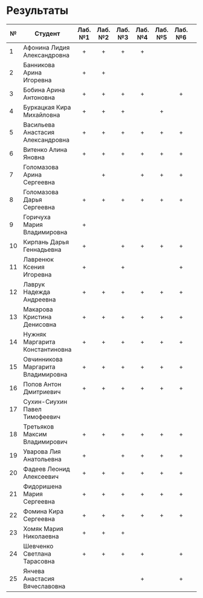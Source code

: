 # Результаты

| №   | Студент                            | Лаб. №1 | Лаб. №2 | Лаб. №3 | Лаб. №4 | Лаб. №5 | Лаб. №6 |     |     |
| --- | ---------------------------------- | :-----: | :-----: | :-----: | :-----: | :-----: | :-----: | :-: | :-: |
| 1   | Афонина Лидия Александровна        |    +    |    +    |    +    |    +    |         |         |     |     |
| 2   | Банникова Арина Игоревна           |    +    |    +    |         |         |         |         |     |     |
| 3   | Бобина Арина Антоновна             |    +    |    +    |    +    |    +    |         |    +    |     |     |
| 4   | Буркацкая Кира Михайловна          |    +    |    +    |    +    |         |    +    |         |     |     |
| 5   | Васильева Анастасия Александровна  |    +    |    +    |    +    |    +    |    +    |    +    |     |     |
| 6   | Витенко Алина Яновна               |    +    |    +    |    +    |    +    |    +    |    +    |     |     |
| 7   | Голомазова Арина Сергеевна         |         |    +    |         |    +    |    +    |    +    |     |     |
| 8   | Голомазова Дарья Сергеевна         |    +    |    +    |    +    |    +    |    +    |    +    |     |     |
| 9   | Горичуха Мария Владимировна        |    +    |         |         |         |         |         |     |     |
| 10  | Кирпань Дарья Геннадьевна          |    +    |         |    +    |    +    |    +    |    +    |     |     |
| 11  | Лавренюк Ксения Игоревна           |    +    |         |    +    |         |         |    +    |     |     |
| 12  | Лаврук Надежда Андреевна           |    +    |    +    |    +    |    +    |    +    |    +    |     |     |
| 13  | Макарова Кристина Денисовна        |    +    |    +    |    +    |    +    |    +    |    +    |     |     |
| 14  | Нужняк Маргарита Константиновна    |    +    |    +    |    +    |    +    |    +    |    +    |     |     |
| 15  | Овчинникова Маргарита Владимировна |    +    |    +    |    +    |    +    |    +    |    +    |     |     |
| 16  | Попов Антон Дмитриевич             |    +    |    +    |    +    |    +    |    +    |    +    |     |     |
| 17  | Сухин-Сиухин Павел Тимофеевич      |         |         |         |         |         |         |     |     |
| 18  | Третьяков Максим Владимирович      |    +    |    +    |    +    |    +    |    +    |    +    |     |     |
| 19  | Уварова Лия Анатольевна            |    +    |         |    +    |    +    |    +    |    +    |     |     |
| 20  | Фадеев Леонид Алексеевич           |    +    |    +    |    +    |    +    |    +    |    +    |     |     |
| 21  | Фидоришена Мария Сергеевна         |    +    |    +    |    +    |    +    |    +    |    +    |     |     |
| 22  | Фомина Кира Сергеевна              |    +    |    +    |    +    |    +    |    +    |    +    |     |     |
| 23  | Хомяк Мария Николаевна             |    +    |    +    |    +    |         |         |         |     |     |
| 24  | Шевченко Светлана Тарасовна        |    +    |    +    |    +    |    +    |         |    +    |     |     |
| 25  | Янчева Анастасия Вячеславовна      |         |         |         |    +    |         |    +    |     |     |
